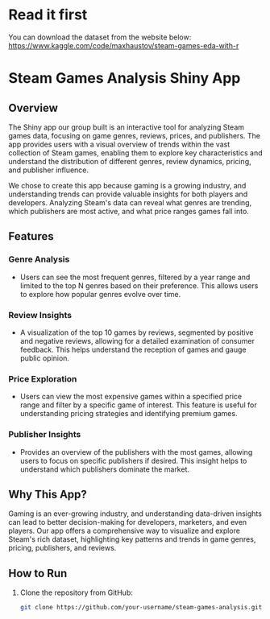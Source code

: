 # Read it first
You can download the dataset from the website below:
https://www.kaggle.com/code/maxhaustov/steam-games-eda-with-r

# Steam Games Analysis Shiny App

## Overview
The Shiny app our group built is an interactive tool for analyzing Steam games data, focusing on game genres, reviews, prices, and publishers. The app provides users with a visual overview of trends within the vast collection of Steam games, enabling them to explore key characteristics and understand the distribution of different genres, review dynamics, pricing, and publisher influence.

We chose to create this app because gaming is a growing industry, and understanding trends can provide valuable insights for both players and developers. Analyzing Steam's data can reveal what genres are trending, which publishers are most active, and what price ranges games fall into.

## Features

### Genre Analysis
- Users can see the most frequent genres, filtered by a year range and limited to the top N genres based on their preference. This allows users to explore how popular genres evolve over time.

### Review Insights
- A visualization of the top 10 games by reviews, segmented by positive and negative reviews, allowing for a detailed examination of consumer feedback. This helps understand the reception of games and gauge public opinion.

### Price Exploration
- Users can view the most expensive games within a specified price range and filter by a specific game of interest. This feature is useful for understanding pricing strategies and identifying premium games.

### Publisher Insights
- Provides an overview of the publishers with the most games, allowing users to focus on specific publishers if desired. This insight helps to understand which publishers dominate the market.

## Why This App?
Gaming is an ever-growing industry, and understanding data-driven insights can lead to better decision-making for developers, marketers, and even players. Our app offers a comprehensive way to visualize and explore Steam's rich dataset, highlighting key patterns and trends in game genres, pricing, publishers, and reviews.

## How to Run
1. Clone the repository from GitHub:
   ```bash
   git clone https://github.com/your-username/steam-games-analysis.git
